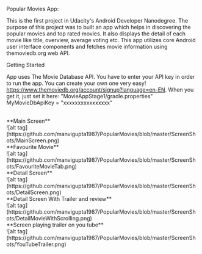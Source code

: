 Popular Movies App:

This is the first project in Udacity's Android Developer Nanodegree. The purpose of this project was to built an app which helps in discovering the popular movies and top rated movies. It also displays the detail of each movie like title, overview, average voting etc. This app utilizes core Android user interface components and fetches movie information using themoviedb.org web API.


Getting Started

App uses The Movie Database API. You have to enter your API key in order to run the app. You can create your own one very easy! https://www.themoviedb.org/account/signup?language=en-EN. When you get it, just set it here: "MovieAppStage1/gradle.properties"
MyMovieDbApiKey = "xxxxxxxxxxxxxxxx"


<br />
**Main Screen**<br />
![alt tag](https://github.com/manvigupta1987/PopularMovies/blob/master/ScreenShots/MainScreen.png)


<br />
**Favourite Movie**<br />
![alt tag](https://github.com/manvigupta1987/PopularMovies/blob/master/ScreenShots/FavouriteMovieTab.png)



<br />
**Detail Screen**<br />
![alt tag](https://github.com/manvigupta1987/PopularMovies/blob/master/ScreenShots/DetailScreen.png)



<br />
**Detail Screen With Trailer and review**<br />
![alt tag](https://github.com/manvigupta1987/PopularMovies/blob/master/ScreenShots/DetailMovieWithScrolling.png)



<br />
**Screen playing trailer on you tube**<br />
![alt tag](https://github.com/manvigupta1987/PopularMovies/blob/master/ScreenShots/YouTubeTrailer.png)





